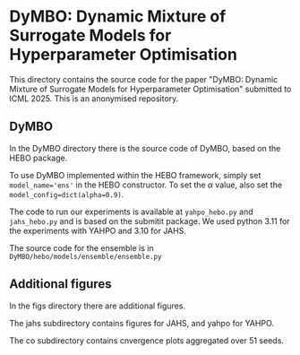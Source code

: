 # DyMBO: Dynamic Mixture of Surrogate Models for Hyperparameter Optimisation

This directory contains the source code for the paper "DyMBO: Dynamic Mixture of Surrogate Models for Hyperparameter Optimisation" submitted to ICML 2025. This is an anonymised repository.

## DyMBO
In the DyMBO directory there is the source code of DyMBO, based on the HEBO package.

To use DyMBO implemented within the HEBO framework, simply set `model_name='ens'` in the HEBO constructor. To set the $\alpha$ value, also set the `model_config=dict(alpha=0.9)`.

The code to run our experiments is available at `yahpo_hebo.py` and `jahs_hebo.py` and is based on the submitit package.
We used python 3.11 for the experiments with YAHPO and 3.10 for JAHS.

The source code for the ensemble is in `DyMBO/hebo/models/ensemble/ensemble.py`


## Additional figures
In the figs directory there are additional figures.

The jahs subdirectory contains figures for JAHS, and yahpo for YAHPO.

The co subdirectory contains cnvergence plots aggregated over 51 seeds.


